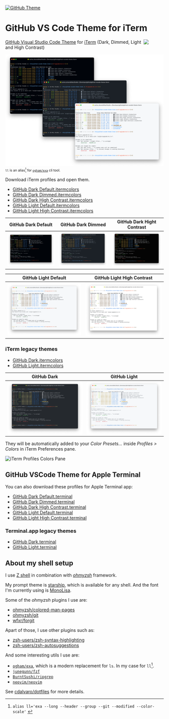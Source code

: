 [![GitHub Theme][vscode-github-theme-version]][github-vscode-theme-release]

# GitHub VS Code Theme for iTerm

<img src="https://github.gallerycdn.vsassets.io/extensions/github/github-vscode-theme/6.3.5/1680003819182/Microsoft.VisualStudio.Services.Icons.Default" width="64px" align="right" style="top: 1px; visibility: visible;" />

[GitHub Visual Studio Code Theme][vscode-github-theme-marketplace] for [iTerm](https://iterm2.com) (Dark, Dimmed, Light and High Contrast)

<p style="font-size:8pt">
  <img src="images/GitHubThemeiTerm.png">
  <code>ll</code> is an alias<span id="a1"><a href="#f1"><sup>1</sup></a></span> for <a href="https://github.com/ogham/exa"><code>ogham/exa</code></a> cli tool.
</p>

Download iTerm profiles and open them.

- [GitHub Dark Default.itermcolors](https://raw.githubusercontent.com/cdalvaro/github-vscode-theme-iterm/HEAD/GitHub%20Dark%20Default.itermcolors)
- [GitHub Dark Dimmed.itermcolors](https://raw.githubusercontent.com/cdalvaro/github-vscode-theme-iterm/HEAD/GitHub%20Dark%20Dimmed.itermcolors)
- [GitHub Dark High Contrast.itermcolors](https://raw.githubusercontent.com/cdalvaro/github-vscode-theme-iterm/HEAD/GitHub%20Dark%20High%20Contrast.itermcolors)
- [GitHub Light Default.itermcolors](https://raw.githubusercontent.com/cdalvaro/github-vscode-theme-iterm/HEAD/GitHub%20Light%20Default.itermcolors)
- [GitHub Light High Contrast.itermcolors](https://raw.githubusercontent.com/cdalvaro/github-vscode-theme-iterm/HEAD/GitHub%20Light%20High%20Contrast.itermcolors)

|GitHub Dark Default|GitHub Dark Dimmed|GitHub Dark Hight Contrast|
|:---:|:---:|:---:|
|![GitHub Dark Default](images/GitHub_Dark_Default-iTerm.png)|![GitHub Dark Dimmed](images/GitHub_Dark_Dimmed-iTerm.png)|![GitHub Dark Hight Contrast](images/GitHub_Dark_High_Contrast-iTerm.png)|

|GitHub Light Default|GitHub Light High Contrast|
|:---:|:---:|
|![GitHub Light Default](images/GitHub_Light_Default-iTerm.png)|![GitHub Light High Contrast](images/GitHub_Light_High_Contrast-iTerm.png)|

### iTerm legacy themes

- [GitHub Dark.itermcolors](https://raw.githubusercontent.com/cdalvaro/github-vscode-theme-iterm/HEAD/legacy/GitHub%20Dark.itermcolors)
- [GitHub Light.itermcolors](https://raw.githubusercontent.com/cdalvaro/github-vscode-theme-iterm/HEAD/legacy/GitHub%20Light.itermcolors)

|GitHub Dark|GitHub Light|
|:---:|:---:|
|![GitHub Dark](images/GitHub_Dark-iTerm.png)|![GitHub Light](images/GitHub_Light-iTerm.png)|

They will be automatically added to your _Color Presets..._ inside _Profiles > Colors_ in iTerm Preferences pane.

![iTerm Profiles Colors Pane](images/iTermProfilesColorsPane.png)

## GitHub VSCode Theme for Apple Terminal

You can also download these profiles for Apple Terminal app:

- [GitHub Dark Default.terminal](https://raw.githubusercontent.com/cdalvaro/github-vscode-theme-iterm/HEAD/terminal/GitHub%20Dark%20Default.terminal)
- [GitHub Dark Dimmed.terminal](https://raw.githubusercontent.com/cdalvaro/github-vscode-theme-iterm/HEAD/terminal/GitHub%20Dark%20Dimmed.terminal)
- [GitHub Dark High Contrast.terminal](https://raw.githubusercontent.com/cdalvaro/github-vscode-theme-iterm/HEAD/terminal/GitHub%20Dark%20High%20Contrast.terminal)
- [GitHub Light Default.terminal](https://raw.githubusercontent.com/cdalvaro/github-vscode-theme-iterm/HEAD/terminal/GitHub%20Light%20Default.terminal)
- [GitHub Light High Contrast.terminal](https://raw.githubusercontent.com/cdalvaro/github-vscode-theme-iterm/HEAD/terminal/GitHub%20Light%20High%20Contrast.terminal)

### Terminal.app legacy themes

- [GitHub Dark.terminal](https://raw.githubusercontent.com/cdalvaro/github-vscode-theme-iterm/HEAD/terminal/legacy/GitHub%20Dark.terminal)
- [GitHub Light.terminal](https://raw.githubusercontent.com/cdalvaro/github-vscode-theme-iterm/HEAD/terminal/legacy/GitHub%20Light.terminal)

[vscode-github-theme-marketplace]: https://marketplace.visualstudio.com/items?itemName=GitHub.github-vscode-theme
[vscode-github-theme-version]: https://img.shields.io/badge/GitHub%20Theme-v6.3.5-007ACC?style=flat-square&logo=visual-studio-code&logoColor=007ACC
[github-vscode-theme-release]: https://github.com/primer/github-vscode-theme/releases/tag/v6.3.5

## About my shell setup

I use [Z shell](https://zsh.sourceforge.io) in combination with [_ohmyzsh_](https://ohmyz.sh) framework.

My prompt theme is [starship](https://starship.rs), which is available for any shell. And the font I'm currently using is [MonoLisa](https://www.monolisa.dev).

Some of the _ohmyzsh_ plugins I use are:

- [ohmyzsh/colored-man-pages](https://github.com/ohmyzsh/ohmyzsh/tree/master/plugins/colored-man-pages)
- [ohmyzsh/git](https://github.com/ohmyzsh/ohmyzsh/tree/master/plugins/git)
- [wfxr/forgit](https://github.com/wfxr/forgit)

Apart of those, I use other plugins such as:

- [zsh-users/zsh-syntax-highlighting](https://github.com/zsh-users/zsh-syntax-highlighting)
- [zsh-users/zsh-autosuggestions](https://github.com/zsh-users/zsh-autosuggestions)

And some interesting utils I use are:

- [`ogham/exa`](https://the.exa.website), which is a modern replacement for `ls`. In my case for `ll`<a href="#f1"><sup>1</sup></a>.
- [`junegunn/fzf`](https://github.com/junegunn/fzf)
- [`BurntSushi/ripgrep`](https://github.com/BurntSushi/ripgrep)
- [`neovim/neovim`](https://github.com/neovim/neovim)

See <a href="https://github.com/cdalvaro/dotfiles">cdalvaro/dotfiles</a> for more details.

---

1. <span id="f1"></span> `alias ll='exa --long --header --group --git --modified --color-scale'` [↩️](#a1)
